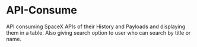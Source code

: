 # API-Consume
API consuming SpaceX APIs of their History and Payloads and displaying them in a table. Also giving search option to user who can search by title or name.
